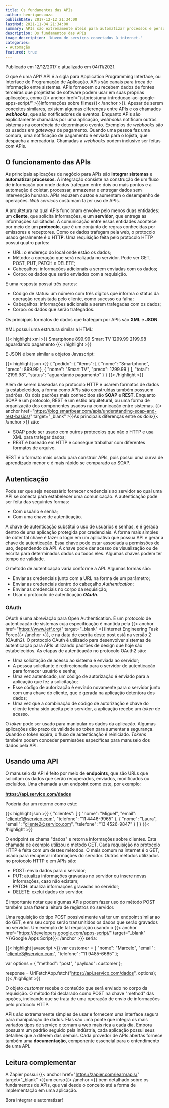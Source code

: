 ```yaml
---
title: Os fundamentos das APIs
author: henriquesouza
publishDate: 2017-12-12 21:34:00
lastMod: 2021-11-04 21:34:00
summary: APIs são extremamente úteis para automatizar processos e personalizar fluxos de trabalho. Do ponto de vista técnico, contribuem para o desenvolvimento de aplicações distribuídas. Saber trabalhar com APIs é fundamental para criar aplicações que sejam capazes de se comunicar com o mundo exterior.
description: Os fundamentos das APIs
image_description: 'Nuvem de serviços conectados à internet.'
categories:
- Automação
featured: true
---
```


Publicado em 12/12/2017 e atualizado em 04/11/2021.

O que é uma API? API é a sigla para Application Programming Interface, ou Interface de Programação de Aplicação. APIs são canais para troca de informação entre sistemas. APIs fornecem ou recebem dados de fontes terceiras que projetistas de software podem usar em suas próprias aplicações, como {{< anchor href="/stories/uma-introducao-ao-google-apps-script/" >}}informações sobre filmes{{< /anchor >}}. Apesar de serem conceitos similares, existem algumas diferenças entre APIs e os chamados ***webhooks***, que são notificadores de eventos. Enquanto APIs são explicitamente chamadas por uma aplicação, *webhooks* notificam outros sistemas na ocorrência de determinado evento. Exemplos de *webhooks* são os usados em *gateways* de pagamento. Quando uma pessoa faz uma compra, uma notificação de pagamento é enviada para o lojista, que despacha a mercadoria. Chamadas a *webhooks* podem inclusive ser feitas com APIs.

## O funcionamento das APIs

As principais aplicações de negócio para APIs são **integrar sistemas** e **automatizar processos**. A integração consiste na construção de um fluxo de informação por onde dados trafegam entre dois ou mais pontos e a automação é coletar, processar, armazenar e entregar dados sem intervenção humana. APIs reduzem custos e aumentam o desempenho de operações. *Web services* costumam fazer uso de APIs.

A arquitetura na qual APIs funcionam envolve pelo menos duas entidades: um **cliente**, que solicita informações, e um **servidor**, que entrega as informações solicitadas. A comunicação entre essas entidades acontece por meio de um **protocolo**, que é um conjunto de regras conhecidas por emissores e receptores. Como os dados trafegam pela web, o protocolo usado geralmente é o **HTTP**. Uma requisição feita pelo protocolo HTTP possui quatro partes:

- URL: o endereço do local onde estão os dados;
- Método: a operação que será realizada no servidor. Pode ser GET, POST, PUT, PATCH e DELETE;
- Cabeçalhos: informações adicionais a serem enviadas com os dados;
- Corpo: os dados que serão enviados com a requisição.

E uma resposta possui três partes:

- Código de status: um número com três dígitos que informa o status da operação requisitada pelo cliente, como sucesso ou falha;
- Cabeçalhos: informações adicionais a serem trafegadas com os dados;
- Corpo: os dados que serão trafegados.

Os principais formatos de dados que trafegam por APIs são **XML** e **JSON**.

XML possui uma estrutura similar a HTML:

{{< highlight xml >}}
<pedido>
  <item>
    <nome>Smartphone</nome>
    <preco>899.99</preco>
  </item>
  <item>
    <nome>Smart TV</nome>
    <preco>1299.99</preco>
  </item>
  <total>2199.98</total>
  <status>aguardando pagamento</status>
</pedido>
{{< /highlight >}}

E JSON é bem similar a objetos Javascript:

{{< highlight json >}}
{
  "pedido": {
    "items": [
      {
        "nome": "Smartphone",
        "preco": 899.99
      },
      {
        "nome": "Smart TV",
        "preco": 1299.99
      }
    ],
    "total": "2199.98",
    "status": "aguardando pagamento"
  }
}
{{< /highlight >}}

Além de serem baseadas no protocolo HTTP e usarem formatos de dados já estabelecidos, a forma como APIs são construídas também possuem padrões. Os dois padrões mais conhecidos são **SOAP** e **REST**. Enquanto SOAP é um protocolo, REST é um estilo arquitetural, ou uma forma de organização dos componentes usados na comunicação entre sistemas. {{< anchor href="https://blog.smartbear.com/apis/understanding-soap-and-rest-basics/" target="_blank" >}}As principais diferenças entre os dois{{< /anchor >}} são:

- SOAP pode ser usado com outros protocolos que não o HTTP e usa XML para trafegar dados;
- REST é baseado em HTTP e consegue trabalhar com diferentes formatos de arquivo.

REST é o formato mais usado para construir APIs, pois possui uma curva de aprendizado menor e é mais rápido se comparado ao SOAP.

## Autenticação

Pode ser que seja necessário fornecer credenciais ao servidor ao qual uma API se conecta para estabelecer uma comunicação. A autenticação pode ser feita das seguintes formas:

- Com usuário e senha;
- Com uma chave de autenticação.

A chave de autenticação substitui o uso de usuários e senhas, e é gerada dentro de uma aplicação protegida por credenciais. A forma mais simples de obter tal chave é fazer o login em um aplicativo que possua API e gerar a chave de autenticação. Essa chave pode estar associada a permissões de uso, dependendo da API. A chave pode dar acesso de visualização ou de escrita para determinados dados ou todos eles. Algumas chaves podem ter tempo de validade.

O método de autenticação varia conforme a API. Algumas formas são:

- Enviar as credenciais junto com a URL na forma de um parâmetro;
- Enviar as credenciais dentro do cabeçalho *Authentication*;
- Enviar as credenciais no corpo da requisição;
- Usar o protocolo de autenticação ***OAuth***.

### OAuth

OAuth é uma abreviação para Open Authentication. É um protocolo de autenticação de sistemas cuja especificação é mantida pela {{< anchor href="https://www.ietf.org/" target="_blank" >}}Internet Engineering Task Force{{< /anchor >}}, e na data de escrita deste post está na versão 2 (OAuth2). O protocolo OAuth é utilizado para desenvolver sistemas de autenticação para APIs utilizando padrões de design que hoje são estabelecidos. As etapas de autenticação no protocolo OAuth2 são:

- Uma solicitação de acesso ao sistema é enviada ao servidor;
- A pessoa solicitante é redirecionada para o servidor de autenticação para fornecer usuário e senha;
- Uma vez autenticado, um código de autorização é enviado para a aplicação que fez a solicitação;
- Esse código de autorização é enviado novamente para o servidor junto com uma chave do cliente, que é gerada na aplicação detentora dos dados;
- Uma vez que a combinação de código de autorização e chave do cliente tenha sido aceita pelo servidor, a aplicação recebe um *token* de acesso.

O *token* pode ser usado para manipular os dados da aplicação. Algumas aplicações dão prazo de validade ao token para aumentar a segurança. Quando o token expira, o fluxo de autenticação é reiniciado. *Tokens* também podem conceder permissões específicas para manuseio dos dados pela API.

## Usando uma API

O manuseio da API é feito por meio de **endpoints**, que são URLs que solicitam os dados que serão recuperados, enviados, modificados ou excluídos. Uma chamada a um endpoint como este, por exemplo:

**https://api.servico.com/dados**

Poderia dar um retorno como este:

{{< highlight json >}}
{
  "clientes": [
    {
      "nome": "Miguel",
      "email": "cliente1@servico.com",
      "telefone": "11 4446-9965"
    },
    {
      "nome": "Laura",
      "email": "cliente2@servico.com",
      "telefone": "13 4526-9847"
    }
  ]
}
{{< /highlight >}}

O endpoint se chama "dados" e retorna informações sobre clientes. Esta chamada de exemplo utilizou o método GET. Cada requisição no protocolo HTTP é feita com um destes métodos. O mais comum na internet é o GET, usado para recuperar informações do servidor. Outros métodos utilizados no protocolo HTTP e em APIs são:

- POST: envia dados para o servidor;
- PUT: atualiza informações gravadas no servidor ou insere novas informações, caso não existam;
- PATCH: atualiza informações gravadas no servidor;
- DELETE: exclui dados do servidor.

É importante notar que algumas APIs podem fazer uso do método POST também para fazer a leitura de registros no servidor.

Uma requisição do tipo POST possivelmente vai ter um endpoint similar ao do GET, e em seu corpo serão transmitidos os dados que serão gravados no servidor. Um exemplo de tal requisição usando o {{< anchor href="https://developers.google.com/apps-script/" target="_blank" >}}Google Apps Script{{< /anchor >}} seria:

{{< highlight javascript >}}
  var customer = {
    "nome": "Marcelo",
    "email": "cliente3@servico.com",
    "telefone": "11 9485-6685"
  };

  var options = {
    "method": "post",
    "payload": customer
  };

  response = UrlFetchApp.fetch("https://api.servico.com/dados", options);
{{< /highlight >}}

O objeto *customer* recebe o conteúdo que será enviado no corpo da requisição. O método foi declarado como POST na chave "method" das opções, indicando que se trata de uma operação de envio de informações pelo protocolo HTTP.

APIs são extremamente simples de usar e fornecem uma interface segura para manipulação de dados. Elas são uma ponte que integra os mais variados tipos de serviço e tornam a web mais rica a cada dia. Embora possuam um padrão seguido pela indústria, cada aplicação possui seus detalhes que a diferem das demais. Cada provedor de APIs abertas fornece também uma **documentação**, componente essencial para o entendimento de uma API.

## Leitura complementar

A Zapier possui {{< anchor href="https://zapier.com/learn/apis/" target="_blank" >}}um curso{{< /anchor >}} bem detalhado sobre os fundamentos de APIs, que vai desde o conceito até a forma de implementação em uma aplicação.

Bora integrar e automatizar!
